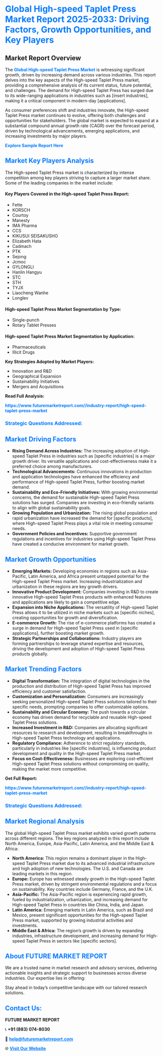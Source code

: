 <h1 style="color: #007BFF;">Global High-speed Taplet Press Market Report 2025-2033: Driving Factors, Growth Opportunities, and Key Players</h1>

<section id="overview">
<h2>Market Report Overview</h2>
<p>The <a href="https://www.futuremarketreport.com//industry-report/high-speed-taplet-press-market" style="color: #007BFF; text-decoration: none;"><strong>Global High-speed Taplet Press Market</strong></a> is witnessing significant growth, driven by increasing demand across various industries. This report delves into the key aspects of the High-speed Taplet Press market, providing a comprehensive analysis of its current status, future potential, and challenges. The demand for High-speed Taplet Press has surged due to its wide-ranging applications in industries such as [insert industries], making it a critical component in modern-day [applications].</p>
<p>As consumer preferences shift and industries innovate, the High-speed Taplet Press market continues to evolve, offering both challenges and opportunities for stakeholders. The global market is expected to expand at a substantial compound annual growth rate (CAGR) over the forecast period, driven by technological advancements, emerging applications, and increasing investments by major players.</p>
</section>

<section id="overview">
<p><a href="https://www.futuremarketreport.com//request-sample/reportId=89640" style="color: #007BFF; text-decoration: none;"><strong>Explore Sample Report Here</strong></a></p>
</section>

<section id="key-players">
<h2 style="color: #007BFF;">Market Key Players Analysis</h2>
<p>The High-speed Taplet Press market is characterized by intense competition among key players striving to capture a larger market share. Some of the leading companies in the market include:</p>
<h4>Key Players Covered in the High-speed Taplet Press Report:</h4>
<ul><li>Fette</li><li>KORSCH</li><li>Courtoy</li><li>Manesty</li><li>IMA Pharma</li><li>CCS</li><li>KIKUSUI SEISAKUSHO</li><li>Elizabeth Hata</li><li>Cadmach</li><li>PTK</li><li>Sejong</li><li>Jcmoc</li><li>GYLONGLI</li><li>Hanlin Hangyu</li><li>STC</li><li>STH</li><li>TYJX</li><li>Liaocheng Wanhe</li><li>Longlev</li></ul>
<h4>High-speed Taplet Press Market Segmentation by Type:</h4>
<ul><li>Single-punch</li><li>Rotary Tablet Presses</li></ul>

<h4>High-speed Taplet Press Market Segmentation by Application:</h4>
<ul><li>Pharmaceuticals</li><li>Illicit Drugs</li></ul>
<p><strong>Key Strategies Adopted by Market Players:</strong></p>
<ul>
<li>Innovation and R&D</li>
<li>Geographical Expansion</li>
<li>Sustainability Initiatives</li>
<li>Mergers and Acquisitions</li>
</ul>
</section>

<section>
<p><strong>Read Full Analysis: </strong></p><a href="https://www.futuremarketreport.com//industry-report/high-speed-taplet-press-market" style="color: #007BFF; text-decoration: none;"><strong>https://www.futuremarketreport.com//industry-report/high-speed-taplet-press-market</strong></a>
<h3 style="color: #007BFF;">Strategic Questions Addressed:</h3>
</section>

<section id="driving-factors">
<h2 style="color: #007BFF;">Market Driving Factors</h2>
<ul>
<li><strong>Rising Demand Across Industries:</strong> The increasing adoption of High-speed Taplet Press in industries such as [specific industries] is a major growth driver. Its versatile applications and cost-effectiveness make it a preferred choice among manufacturers.</li>
<li><strong>Technological Advancements:</strong> Continuous innovations in production and application technologies have enhanced the efficiency and performance of High-speed Taplet Press, further boosting market demand.</li>
<li><strong>Sustainability and Eco-Friendly Initiatives:</strong> With growing environmental concerns, the demand for sustainable High-speed Taplet Press solutions has surged. Companies are investing in eco-friendly variants to align with global sustainability goals.</li>
<li><strong>Growing Population and Urbanization:</strong> The rising global population and rapid urbanization have increased the demand for [specific products], where High-speed Taplet Press plays a vital role in meeting consumer needs.</li>
<li><strong>Government Policies and Incentives:</strong> Supportive government regulations and incentives for industries using High-speed Taplet Press have created a conducive environment for market growth.</li>
</ul>
</section>

<section id="growth-opportunities">
<h2 style="color: #007BFF;">Market Growth Opportunities</h2>
<ul>
<li><strong>Emerging Markets:</strong> Developing economies in regions such as Asia-Pacific, Latin America, and Africa present untapped potential for the High-speed Taplet Press market. Increasing industrialization and urbanization in these regions are key growth drivers.</li>
<li><strong>Innovative Product Development:</strong> Companies investing in R&D to create innovative High-speed Taplet Press products with enhanced features and applications are likely to gain a competitive edge.</li>
<li><strong>Expansion into Niche Applications:</strong> The versatility of High-speed Taplet Press allows it to be utilized in niche markets such as [specific niches], creating opportunities for growth and diversification.</li>
<li><strong>E-commerce Growth:</strong> The rise of e-commerce platforms has created a surge in demand for High-speed Taplet Press used in [specific applications], further boosting market growth.</li>
<li><strong>Strategic Partnerships and Collaborations:</strong> Industry players are forming partnerships to leverage shared expertise and resources, driving the development and adoption of High-speed Taplet Press products globally.</li>
</ul>
</section>

<section id="trending-factors">
<h2 style="color: #007BFF;">Market Trending Factors</h2>
<ul>
<li><strong>Digital Transformation:</strong> The integration of digital technologies in the production and distribution of High-speed Taplet Press has improved efficiency and customer satisfaction.</li>
<li><strong>Customization and Personalization:</strong> Consumers are increasingly seeking personalized High-speed Taplet Press solutions tailored to their specific needs, prompting companies to offer customizable options.</li>
<li><strong>Sustainability and Circular Economy:</strong> The push towards a circular economy has driven demand for recyclable and reusable High-speed Taplet Press solutions.</li>
<li><strong>Increased Investment in R&D:</strong> Companies are allocating significant resources to research and development, resulting in breakthroughs in High-speed Taplet Press technology and applications.</li>
<li><strong>Regulatory Compliance:</strong> Adherence to strict regulatory standards, particularly in industries like [specific industries], is influencing product development and quality in the High-speed Taplet Press market.</li>
<li><strong>Focus on Cost-Effectiveness:</strong> Businesses are exploring cost-efficient High-speed Taplet Press solutions without compromising on quality, making the market more competitive.</li>
</ul>
</section>

<section>
<p><strong>Get Full Report: </strong></p><a href="https://www.futuremarketreport.com//industry-report/high-speed-taplet-press-market" style="color: #007BFF; text-decoration: none;"><strong>https://www.futuremarketreport.com//industry-report/high-speed-taplet-press-market</strong></a>
<h3 style="color: #007BFF;">Strategic Questions Addressed:</h3>
</section>


<section id="regional-analysis">
<h2 style="color: #007BFF;">Market Regional Analysis</h2>
<p>The global High-speed Taplet Press market exhibits varied growth patterns across different regions. The key regions analyzed in this report include North America, Europe, Asia-Pacific, Latin America, and the Middle East & Africa:</p>
<ul>
<li><strong>North America:</strong> This region remains a dominant player in the High-speed Taplet Press market due to its advanced industrial infrastructure and high adoption of new technologies. The U.S. and Canada are leading markets in this region.</li>
<li><strong>Europe:</strong> Europe has witnessed steady growth in the High-speed Taplet Press market, driven by stringent environmental regulations and a focus on sustainability. Key countries include Germany, France, and the U.K.</li>
<li><strong>Asia-Pacific:</strong> The Asia-Pacific region is experiencing rapid growth, fueled by industrialization, urbanization, and increasing demand for High-speed Taplet Press in countries like China, India, and Japan.</li>
<li><strong>Latin America:</strong> Emerging markets in Latin America, such as Brazil and Mexico, present significant opportunities for the High-speed Taplet Press market, supported by growing industrial activities and investments.</li>
<li><strong>Middle East & Africa:</strong> The region’s growth is driven by expanding industries, infrastructure development, and increasing demand for High-speed Taplet Press in sectors like [specific sectors].</li>
</ul>
</section>

<footer>
<h2 style="color: #007BFF;">About FUTURE MARKET REPORT</h2>
<p>We are a trusted name in market research and advisory services, delivering actionable insights and strategic support to businesses across diverse industries. Our expertise lies in offering:</p>

<p>Stay ahead in today’s competitive landscape with our tailored research solutions.</p>

<h2 style="color: #007BFF;">Contact Us:</h2>
<p><strong>FUTURE MARKET REPORT</strong></p>
<p>📞 <strong>+91 (883) 074-8030</strong></p>
<p>📧 <strong><a href="mailto:help@futuremarketreport.com" style="color: #007BFF;">help@futuremarketreport.com</a></strong></p>
<p>🌐 <strong><a href="https://www.futuremarketreport.com/" style="color: #007BFF;">Visit Our Website</a></strong></p>
</footer>